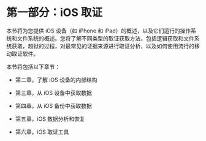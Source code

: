 # 第一部分：iOS 取证

本节将为您提供 iOS 设备（如 iPhone 和 iPad）的概述，以及它们运行的操作系统和文件系统的概述。您将了解不同类型的取证获取方法，包括逻辑获取和文件系统获取，越狱的过程，对最常见的证据来源进行取证分析，以及如何使用流行的移动取证软件。

本节将包括以下章节：

+   第二章，了解 iOS 设备的内部结构

+   第三章，从 iOS 设备中获取数据

+   第四章，从 iOS 备份中获取数据

+   第五章，iOS 数据分析和恢复

+   第六章，iOS 取证工具
